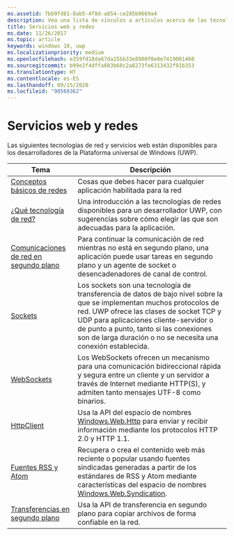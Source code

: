 ```yaml
---
ms.assetid: 7bb9fd81-8ab5-4f8d-a854-ce285b0669a4
description: Vea una lista de vínculos a artículos acerca de las tecnologías de red y servicios web disponibles para los desarrolladores de la Plataforma universal de Windows (UWP).
title: Servicios web y redes
ms.date: 11/26/2017
ms.topic: article
keywords: windows 10, uwp
ms.localizationpriority: medium
ms.openlocfilehash: e359fd18da67da15bb33e8980f0e0e7419001460
ms.sourcegitcommit: b99e2f4dffa603b68c2a8273fe6313432f91b353
ms.translationtype: HT
ms.contentlocale: es-ES
ms.lasthandoff: 09/15/2020
ms.locfileid: "90569362"
---
```

# <a name="networking-and-web-services"></a>Servicios web y redes

Las siguientes tecnologías de red y servicios web están disponibles para los desarrolladores de la Plataforma universal de Windows (UWP).

| Tema | Descripción |
| - | - |
| [Conceptos básicos de redes](networking-basics.md) | Cosas que debes hacer para cualquier aplicación habilitada para la red |
| [¿Qué tecnología de red?](which-networking-technology.md) | Una introducción a las tecnologías de redes disponibles para un desarrollador UWP, con sugerencias sobre cómo elegir las que son adecuadas para la aplicación. |
| [Comunicaciones de red en segundo plano](network-communications-in-the-background.md) | Para continuar la comunicación de red mientras no está en segundo plano, una aplicación puede usar tareas en segundo plano y un agente de socket o desencadenadores de canal de control. |
| [Sockets](sockets.md) | Los sockets son una tecnología de transferencia de datos de bajo nivel sobre la que se implementan muchos protocolos de red. UWP ofrece las clases de socket TCP y UDP para aplicaciones cliente-servidor o de punto a punto, tanto si las conexiones son de larga duración o no se necesita una conexión establecida. |
| [WebSockets](websockets.md) | Los WebSockets ofrecen un mecanismo para una comunicación bidireccional rápida y segura entre un cliente y un servidor a través de Internet mediante HTTP(S), y admiten tanto mensajes UTF-8 como binarios. |
| [HttpClient](httpclient.md) | Usa la API del espacio de nombres [Windows.Web.Http](/uwp/api/Windows.Web.Http) para enviar y recibir información mediante los protocolos HTTP 2.0 y HTTP 1.1. |
| [Fuentes RSS y Atom](web-feeds.md) | Recupera o crea el contenido web más reciente o popular usando fuentes sindicadas generadas a partir de los estándares de RSS y Atom mediante características del espacio de nombres [Windows.Web.Syndication](/uwp/api/Windows.Web.Syndication). |
| [Transferencias en segundo plano](background-transfers.md) | Usa la API de transferencia en segundo plano para copiar archivos de forma confiable en la red. |